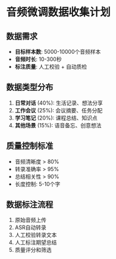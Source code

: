 # 音频微调数据收集计划

## 数据需求
- **目标样本数**: 5000-10000个音频样本
- **音频时长**: 10-300秒
- **标注质量**: 人工校验 + 自动质检

## 数据类型分布
1. **日常对话** (40%): 生活记录、想法分享
2. **工作会议** (25%): 会议摘要、任务分配  
3. **学习笔记** (20%): 课程总结、知识点
4. **其他场景** (15%): 语音备忘、创意想法

## 质量控制标准
- 音频清晰度 > 80%
- 转录准确率 > 95%  
- 总结相关性 > 90%
- 长度控制: 5-10个字

## 数据标注流程
1. 原始音频上传
2. ASR自动转录
3. 人工校验转录文本
4. 人工标注期望总结
5. 质量评分和筛选